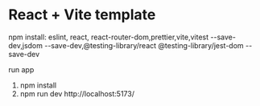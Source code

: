 # React + Vite template
npm install: eslint, react, react-router-dom,prettier,vite,vitest --save-dev,jsdom --save-dev,@testing-library/react @testing-library/jest-dom --save-dev

run app
1) npm install
2) npm run dev http://localhost:5173/

